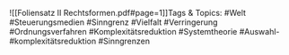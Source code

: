 
![[Foliensatz II Rechtsformen.pdf#page=1]]Tags & Topics:
   #Welt
   #Steuerungsmedien
   #Sinngrenz
   #Vielfalt
   #Verringerung
   #Ordnungsverfahren
   #Komplexitätsreduktion
   #Systemtheorie
   #Auswahl-
   #komplexitätsreduktion
   #Sinngrenzen